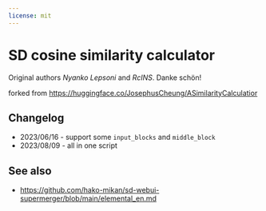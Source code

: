 ```yaml
---
license: mit
---
```


# SD cosine similarity calculator

Original authors *Nyanko Lepsoni* and *RcINS*. Danke schön!

forked from https://huggingface.co/JosephusCheung/ASimilarityCalculatior

## Changelog
 * 2023/06/16 - support some `input_blocks` and `middle_block`
 * 2023/08/09 - all in one script

## See also
 * https://github.com/hako-mikan/sd-webui-supermerger/blob/main/elemental_en.md
